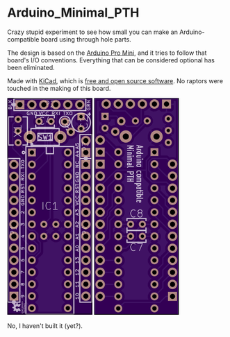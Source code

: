 Arduino_Minimal_PTH
===================

Crazy stupid experiment to see how small you can make an Arduino-compatible
board using through hole parts.

The design is based on the 
[Arduino Pro Mini](http://arduino.cc/en/Main/arduinoBoardProMini), and it tries
to follow that board's I/O conventions. Everything that can be considered 
optional has been eliminated.

Made with [KiCad](http://www.kicad-pcb.org/), which is [free and open source software](http://en.wikipedia.org/wiki/Free_and_open-source_software).
No raptors were touched in the making of this board.

![PCB front](doc/img/brdfront.png) ![PCB back](doc/img/brdback.png)

No, I haven't built it (yet?).

